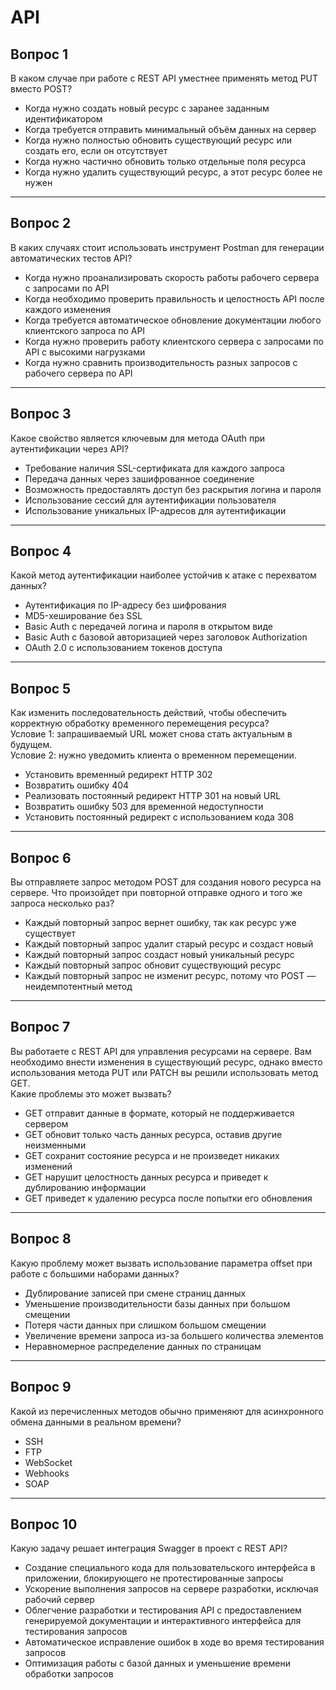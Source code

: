 # API

## Вопрос 1  
В каком случае при работе с REST API уместнее применять метод PUT вместо POST?  

- Когда нужно создать новый ресурс с заранее заданным идентификатором  
- Когда требуется отправить минимальный объём данных на сервер  
- Когда нужно полностью обновить существующий ресурс или создать его, если он отсутствует  
- Когда нужно частично обновить только отдельные поля ресурса  
- Когда нужно удалить существующий ресурс, а этот ресурс более не нужен  

---

## Вопрос 2  
В каких случаях стоит использовать инструмент Postman для генерации автоматических тестов API?  

- Когда нужно проанализировать скорость работы рабочего сервера с запросами по API  
- Когда необходимо проверить правильность и целостность API после каждого изменения  
- Когда требуется автоматическое обновление документации любого клиентского запроса по API  
- Когда нужно проверить работу клиентского сервера с запросами по API с высокими нагрузками  
- Когда нужно сравнить производительность разных запросов с рабочего сервера по API  

---

## Вопрос 3  
Какое свойство является ключевым для метода OAuth при аутентификации через API?  

- Требование наличия SSL-сертификата для каждого запроса  
- Передача данных через зашифрованное соединение  
- Возможность предоставлять доступ без раскрытия логина и пароля  
- Использование сессий для аутентификации пользователя  
- Использование уникальных IP-адресов для аутентификации  

---

## Вопрос 4  
Какой метод аутентификации наиболее устойчив к атаке с перехватом данных?  

- Аутентификация по IP-адресу без шифрования  
- MD5-хеширование без SSL  
- Basic Auth с передачей логина и пароля в открытом виде  
- Basic Auth с базовой авторизацией через заголовок Authorization  
- OAuth 2.0 с использованием токенов доступа  

---

## Вопрос 5  
Как изменить последовательность действий, чтобы обеспечить корректную обработку временного перемещения ресурса?  
Условие 1: запрашиваемый URL может снова стать актуальным в будущем.  
Условие 2: нужно уведомить клиента о временном перемещении.  

- Установить временный редирект HTTP 302  
- Возвратить ошибку 404  
- Реализовать постоянный редирект HTTP 301 на новый URL  
- Возвратить ошибку 503 для временной недоступности  
- Установить постоянный редирект с использованием кода 308  

---

## Вопрос 6  
Вы отправляете запрос методом POST для создания нового ресурса на сервере. Что произойдет при повторной отправке одного и того же запроса несколько раз?  

- Каждый повторный запрос вернет ошибку, так как ресурс уже существует  
- Каждый повторный запрос удалит старый ресурс и создаст новый  
- Каждый повторный запрос создаст новый уникальный ресурс  
- Каждый повторный запрос обновит существующий ресурс  
- Каждый повторный запрос не изменит ресурс, потому что POST — неидемпотентный метод  

---

## Вопрос 7  
Вы работаете с REST API для управления ресурсами на сервере. Вам необходимо внести изменения в существующий ресурс, однако вместо использования метода PUT или PATCH вы решили использовать метод GET.  
Какие проблемы это может вызвать?  

- GET отправит данные в формате, который не поддерживается сервером  
- GET обновит только часть данных ресурса, оставив другие неизменными  
- GET сохранит состояние ресурса и не произведет никаких изменений  
- GET нарушит целостность данных ресурса и приведет к дублированию информации  
- GET приведет к удалению ресурса после попытки его обновления  

---

## Вопрос 8  
Какую проблему может вызвать использование параметра offset при работе с большими наборами данных?  

- Дублирование записей при смене страниц данных  
- Уменьшение производительности базы данных при большом смещении  
- Потеря части данных при слишком большом смещении  
- Увеличение времени запроса из-за большего количества элементов  
- Неравномерное распределение данных по страницам  

---

## Вопрос 9  
Какой из перечисленных методов обычно применяют для асинхронного обмена данными в реальном времени?  

- SSH  
- FTP  
- WebSocket  
- Webhooks  
- SOAP  

---

## Вопрос 10  
Какую задачу решает интеграция Swagger в проект с REST API?  

- Создание специального кода для пользовательского интерфейса в приложении, блокирующего не протестированные запросы  
- Ускорение выполнения запросов на сервере разработки, исключая рабочий сервер  
- Облегчение разработки и тестирования API с предоставлением генерируемой документации и интерактивного интерфейса для тестирования запросов  
- Автоматическое исправление ошибок в ходе во время тестирования запросов  
- Оптимизация работы с базой данных и уменьшение времени обработки запросов  